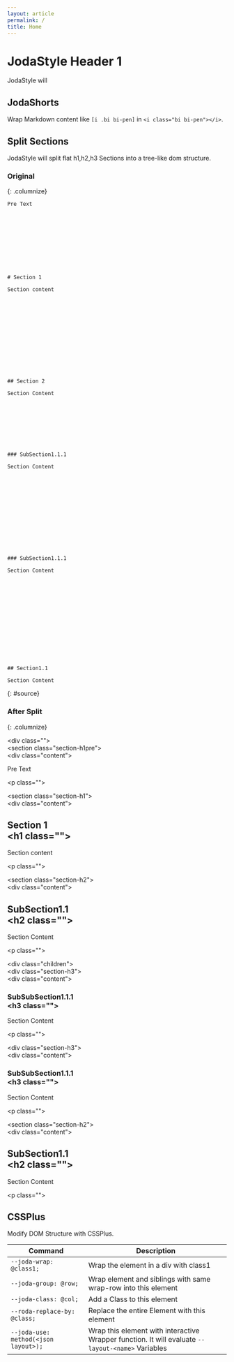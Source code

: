 ```yaml
---
layout: article
permalink: /
title: Home
---
```





# JodaStyle Header 1

JodaStyle will 


## JodaShorts

Wrap Markdown content like `[i .bi bi-pen]` in `<i class="bi bi-pen"></i>`.

## Split Sections

JodaStyle will split flat h1,h2,h3 Sections into a tree-like dom structure.


### Original
{: .columnize}

```
Pre Text











# Section 1

Section content














## Section 2

Section Content









### SubSection1.1.1

Section Content














### SubSection1.1.1

Section Content















## Section1.1

Section Content

```
{: #source}

### After Split
{: .columnize}



<div class="debug"><div class="joda-visualize">&lt;div  class=""&gt;</div><section class="section-h1pre"><div class="joda-visualize">&lt;section  class="section-h1pre"&gt;</div><div class="content"><div class="joda-visualize">&lt;div  class="content"&gt;</div><p>Pre Text<div class="joda-visualize">&lt;p  class=""&gt;</div></p></div></section><section class="section-h1" style=""><div class="joda-visualize">&lt;section  class="section-h1"&gt;</div><div class="content"><div class="joda-visualize">&lt;div  class="content"&gt;</div><h1 id="section-1">Section 1<div class="joda-visualize">&lt;h1  class=""&gt;</div></h1><p>Section content<div class="joda-visualize">&lt;p  class=""&gt;</div></p></div></section><section class="section-h2" style=""><div class="joda-visualize">&lt;section  class="section-h2"&gt;</div><div class="content"><div class="joda-visualize">&lt;div  class="content"&gt;</div><h2 id="subsection11">SubSection1.1<div class="joda-visualize">&lt;h2  class=""&gt;</div></h2><p>Section Content<div class="joda-visualize">&lt;p  class=""&gt;</div></p></div><div class="children"><div class="joda-visualize">&lt;div  class="children"&gt;</div><div class="section-h3" style=""><div class="joda-visualize">&lt;div  class="section-h3"&gt;</div><div class="content"><div class="joda-visualize">&lt;div  class="content"&gt;</div><h3 id="subsubsection111">SubSubSection1.1.1<div class="joda-visualize">&lt;h3  class=""&gt;</div></h3><p>Section Content<div class="joda-visualize">&lt;p  class=""&gt;</div></p></div></div><div class="section-h3" style=""><div class="joda-visualize">&lt;div  class="section-h3"&gt;</div><div class="content"><div class="joda-visualize">&lt;div  class="content"&gt;</div><h3 id="subsubsection111-1">SubSubSection1.1.1<div class="joda-visualize">&lt;h3  class=""&gt;</div></h3><p>Section Content<div class="joda-visualize">&lt;p  class=""&gt;</div></p></div></div></div></section><section class="section-h2" style=""><div class="joda-visualize">&lt;section  class="section-h2"&gt;</div><div class="content"><div class="joda-visualize">&lt;div  class="content"&gt;</div><h2 id="subsection11-1">SubSection1.1<div class="joda-visualize">&lt;h2  class=""&gt;</div></h2><p>Section Content<div class="joda-visualize">&lt;p  class=""&gt;</div></p></div></section></div>


## CSSPlus

Modify DOM Structure with CSSPlus.


| Command                              | Description                                                                                       |
|--------------------------------------|---------------------------------------------------------------------------------------------------|
| `--joda-wrap: @class1;`              | Wrap the element in a div with class1                                                             |
| `--joda-group: @row;`                | Wrap element and siblings with same wrap-row into this element                                    |
| `--joda-class: @col;`                | Add a Class to this element                                                                       |
| `--roda-replace-by: @class;`         | Replace the entire Element with this element                                                      |
| `--joda-use: method(<json layout>);` | Wrap this element with interactive Wrapper function. It will evaluate `--layout-<name>` Variables |






